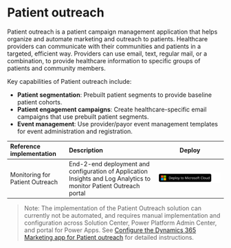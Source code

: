 # Patient outreach

Patient outreach is a patient campaign management application that helps organize and automate marketing and outreach to patients. Healthcare providers can communicate with their communities and patients in a targeted, efficient way. Providers can use email, text, regular mail, or a combination, to provide healthcare information to specific groups of patients and community members.

Key capabilities of Patient outreach include:

* **Patient segmentation**: Prebuilt patient segments to provide baseline patient cohorts.
* **Patient engagement campaigns**: Create healthcare-specific email campaigns that use prebuilt patient segments.
* **Event management**: Use provider/payor event management templates for event administration and registration.

| Reference implementation | Description | Deploy |
|:----------------------|:------------|--------|
| Monitoring for Patient Outreach | End-2-end deployment and configuration of Application Insights and Log Analytics to monitor Patient Outreach portal |[![Deploy To Microsoft Cloud](../../../docs/deploytomicrosoftcloud.svg)](https://portal.azure.com/#blade/Microsoft_Azure_CreateUIDef/CustomDeploymentBlade/uri/https%3A%2F%2Fraw.githubusercontent.com%2FMicrosoft%2Findustry%2Fmain%2Fhealthcare%2Fsolutions%2FhealthcareApis%2FhealthcareArm.json/uiFormDefinitionUri/https%3A%2F%2Fraw.githubusercontent.com%2FMicrosoft%2Findustry%2Fmain%2Fhealthcare%2Fsolutions%2FhealthcareApis%2Fhealthcare-portal.json)

>Note: The implementation of the Patient Outreach solution can currently not be automated, and requires manual implementation and configuration across Solution Center, Power Platform Admin Center, and portal for Power Apps. See [Configure the Dynamics 365 Marketing app for Patient outreach](https://docs.microsoft.com/dynamics365/industry/healthcare/configure-marketing-patient-outreach) for detailed instructions.

